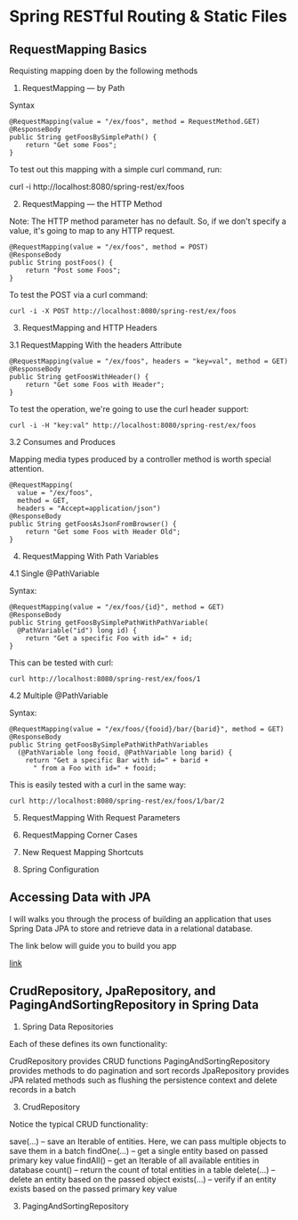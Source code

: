 # Spring RESTful Routing & Static Files

## RequestMapping Basics
Requisting mapping doen by the following methods 

1. RequestMapping — by Path

Syntax

```
@RequestMapping(value = "/ex/foos", method = RequestMethod.GET)
@ResponseBody
public String getFoosBySimplePath() {
    return "Get some Foos";
}
```
To test out this mapping with a simple curl command, run:

curl -i http://localhost:8080/spring-rest/ex/foos

2. RequestMapping — the HTTP Method

Note: The HTTP method parameter has no default. So, if we don't specify a value, it's going to map to any HTTP request.

```
@RequestMapping(value = "/ex/foos", method = POST)
@ResponseBody
public String postFoos() {
    return "Post some Foos";
}
```

To test the POST via a curl command:

```
curl -i -X POST http://localhost:8080/spring-rest/ex/foos
```

3. RequestMapping and HTTP Headers

3.1 RequestMapping With the headers Attribute

```
@RequestMapping(value = "/ex/foos", headers = "key=val", method = GET)
@ResponseBody
public String getFoosWithHeader() {
    return "Get some Foos with Header";
}
```

To test the operation, we're going to use the curl header support:

```
curl -i -H "key:val" http://localhost:8080/spring-rest/ex/foos
```

3.2 Consumes and Produces

Mapping media types produced by a controller method is worth special attention.

```
@RequestMapping(
  value = "/ex/foos", 
  method = GET, 
  headers = "Accept=application/json")
@ResponseBody
public String getFoosAsJsonFromBrowser() {
    return "Get some Foos with Header Old";
}
```

4. RequestMapping With Path Variables

4.1  Single @PathVariable

Syntax:

```
@RequestMapping(value = "/ex/foos/{id}", method = GET)
@ResponseBody
public String getFoosBySimplePathWithPathVariable(
  @PathVariable("id") long id) {
    return "Get a specific Foo with id=" + id;
}
```

This can be tested with curl:

```
curl http://localhost:8080/spring-rest/ex/foos/1
```

4.2 Multiple @PathVariable

Syntax:

```
@RequestMapping(value = "/ex/foos/{fooid}/bar/{barid}", method = GET)
@ResponseBody
public String getFoosBySimplePathWithPathVariables
  (@PathVariable long fooid, @PathVariable long barid) {
    return "Get a specific Bar with id=" + barid + 
      " from a Foo with id=" + fooid;

```
This is easily tested with a curl in the same way:


```
curl http://localhost:8080/spring-rest/ex/foos/1/bar/2
```

5. RequestMapping With Request Parameters

6. RequestMapping Corner Cases

7. New Request Mapping Shortcuts

8.  Spring Configuration

## Accessing Data with JPA

 I will walks you through the process of building an application that uses Spring Data JPA to store and retrieve data in a relational database.

 The link below will guide you to build you app 

[link](https://spring.io/guides/gs/accessing-data-jpa/)

## CrudRepository, JpaRepository, and PagingAndSortingRepository in Spring Data

1. Spring Data Repositories

Each of these defines its own functionality:

CrudRepository provides CRUD functions
PagingAndSortingRepository provides methods to do pagination and sort records
JpaRepository provides JPA related methods such as flushing the persistence context and delete records in a batch

3. CrudRepository

Notice the typical CRUD functionality:

save(…) – save an Iterable of entities. Here, we can pass multiple objects to save them in a batch
findOne(…) – get a single entity based on passed primary key value
findAll() – get an Iterable of all available entities in database
count() – return the count of total entities in a table
delete(…) – delete an entity based on the passed object
exists(…) – verify if an entity exists based on the passed primary key value

3. PagingAndSortingRepository



